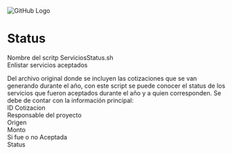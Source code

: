   
  ![GitHub Logo](/images/NextSeq.jpg)

 # Status
Nombre del scritp ServiciosStatus.sh  
Enlistar servicios aceptados   
  
Del archivo original donde se incluyen las cotizaciones que se van generando durante el año, con este script se puede conocer el status de los servicios que fueron aceptados durante el año y a quien corresponden.
Se debe de contar con la información principal:  
ID Cotizacion  
Responsable del proyecto  
Origen  
Monto  
Si fue o no Aceptada  
Status
  
